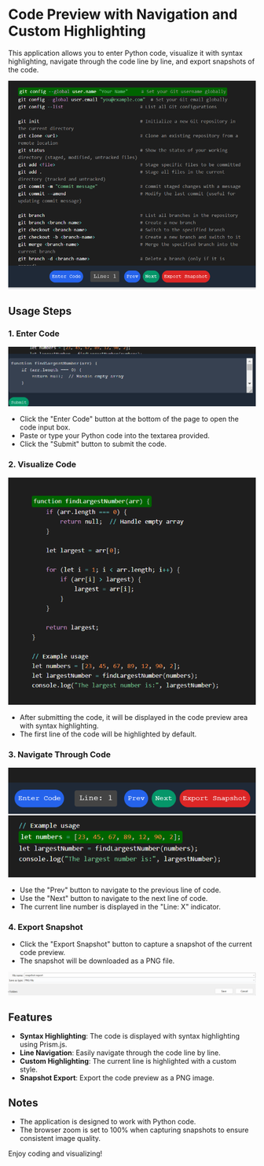 

# Code Preview with Navigation and Custom Highlighting

This application allows you to enter Python code, visualize it with syntax highlighting, navigate through the code line by line, and export snapshots of the code.

![alt text](image.png)

## Usage Steps

### 1. Enter Code

![alt text](image-2.png)

- Click the "Enter Code" button at the bottom of the page to open the code input box.
- Paste or type your Python code into the textarea provided.
- Click the "Submit" button to submit the code.

### 2. Visualize Code

![alt text](image-1.png)

- After submitting the code, it will be displayed in the code preview area with syntax highlighting.
- The first line of the code will be highlighted by default.

### 3. Navigate Through Code
![alt text](image-3.png)
![alt text](image-4.png)
- Use the "Prev" button to navigate to the previous line of code.
- Use the "Next" button to navigate to the next line of code.
- The current line number is displayed in the "Line: X" indicator.

### 4. Export Snapshot

- Click the "Export Snapshot" button to capture a snapshot of the current code preview.
- The snapshot will be downloaded as a PNG file.

![alt text](image-5.png)

## Features

- **Syntax Highlighting**: The code is displayed with syntax highlighting using Prism.js.
- **Line Navigation**: Easily navigate through the code line by line.
- **Custom Highlighting**: The current line is highlighted with a custom style.
- **Snapshot Export**: Export the code preview as a PNG image.

## Notes

- The application is designed to work with Python code.
- The browser zoom is set to 100% when capturing snapshots to ensure consistent image quality.

Enjoy coding and visualizing!